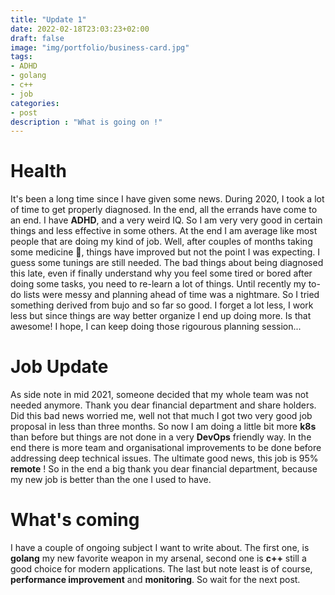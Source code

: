 ```yaml
---
title: "Update 1"
date: 2022-02-18T23:03:23+02:00
draft: false
image: "img/portfolio/business-card.jpg"
tags:
- ADHD
- golang
- c++
- job
categories:
- post
description : "What is going on !"
---
```


# Health
It's been a long time since I have given some news. 
During 2020, I took a lot of time to get properly diagnosed.
In the end, all the errands have come to an end. I have **ADHD**,
and a very weird IQ. So I am very very good in certain things
and less effective in some others. At the end I am average like
most people that are doing my kind of job. Well, after couples 
of months taking some medicine 💊, things have improved but not 
the point I was expecting. I guess some tunings are still needed.
The bad things about being diagnosed this late, even if 
finally understand why you feel some tired or bored after
doing some tasks, you need to re-learn a lot of things. 
Until recently my to-do lists were messy and planning ahead of time
was a nightmare. So I tried something derived from bujo and so far
so good. I forget a lot less, I work less but since things
are way better organize I end up doing more. Is that 
awesome! I hope, I can keep doing those rigourous planning
session...

# Job Update
As side note in mid 2021, someone decided that my whole team
was not needed anymore. Thank you dear financial department and 
share holders. Did this bad news worried me, well not that much I got 
two very good job proposal in less than three months.
So now I am doing a little bit more **k8s** than before but things
are not done in a very **DevOps** friendly way. In the end there is 
more team and organisational improvements to be done before addressing deep technical
issues. The ultimate good news, this job is 95% **remote** !
So in the end a big thank you dear financial department, because my new job
is better than the one I used to have.

# What's coming
I have a couple of ongoing subject I want to write about.
The first one, is **golang** my new favorite weapon in my
arsenal, second one is **c++** still a good choice for modern applications.
The last but note least is of course, **performance improvement** and **monitoring**.
So wait for the next post.
